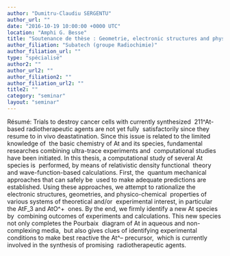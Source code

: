 ```yaml
---
author: "Dumitru-Claudiu SERGENTU"
author_url: ""
date: "2016-10-19 10:00:00 +0000 UTC"
location: "Amphi G. Besse"
title: "Soutenance de thèse : Geometrie, electronic structures and physico-chemical properties of astatine species: An application of relativistic quantum mechanics"
author_filiation: "Subatech (groupe Radiochimie)"
author_filiation_url: ""
type: "spécialisé"
author2: ""
author_url2: ""
author_filiation2: ""
author_filiation_url2: ""
title2: ""
category: "seminar" 
layout: "seminar"
---
```

Résumé:  Trials to destroy cancer cells with currently synthesized  211^At-based radiotherapeutic agents are not yet fully  satisfactorily since they resume to in vivo deastatination. Since this issue is related to the limited knowledge of  the basic chemistry of At and its species, fundamental  researches combining ultra-trace experiments and  computational studies have been initiated. In this thesis, a computational study of several At species is  performed, by means of relativistic density functional  theory and wave-function-based calculations. First, the  quantum mechanical approaches that can safely be  used to make adequate predictions are established. Using these approaches, we attempt to rationalize the  electronic structures, geometries, and physico-chemical  properties of various systems of theoretical and/or  experimental interest, in particular the AtF_3 and AtO^+  ones. By the end, we firmly identify a new At species by  combining outcomes of experiments and calculations. This new species not only completes the Pourbaix  diagram of At in aqueous and non-complexing media,  but also gives clues of identifying experimental  conditions to make best reactive the At^– precursor,  which is currently involved in the synthesis of promising  radiotherapeutic agents.
